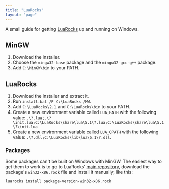 ```yaml
---
title: "LuaRocks"
layout: "page"
---
```


A small guide for getting [LuaRocks](http://luarocks.org/) up and running on Windows.

## MinGW

1. Download the installer.
2. Choose the `mingw32-base` package and the `mingw32-gcc-g++` package.
3. Add `C:\MinGW\bin` to your PATH.

## LuaRocks

1. Download the installer and extract it.
2. Run `install.bat /P C:\LuaRocks /MW`.
3. Add `C:\LuaRocks\2.1` and `C:\LuaRocks\bin` to your PATH.
4. Create a new environment variable called `LUA_PATH` with the following value: `.\?.lua;.\?\init.lua;C:\LuaRocks\share\lua\5.1\?.lua;C:\LuaRocks\share\lua\5.1\?\init.lua`
5. Create a new environment variable called `LUA_CPATH` with the following value: `.\?.dll;C:\LuaRocks\lib\lua\5.1\?.dll`.

### Packages

Some packages can't be built on Windows with MinGW. The easiest way to get them to work is to go to LuaRocks' [main repository](http://luarocks.org/repositories/rocks/), download the package's `win32-x86.rock` file and install it manually, like this:

    luarocks install package-version-win32-x86.rock

